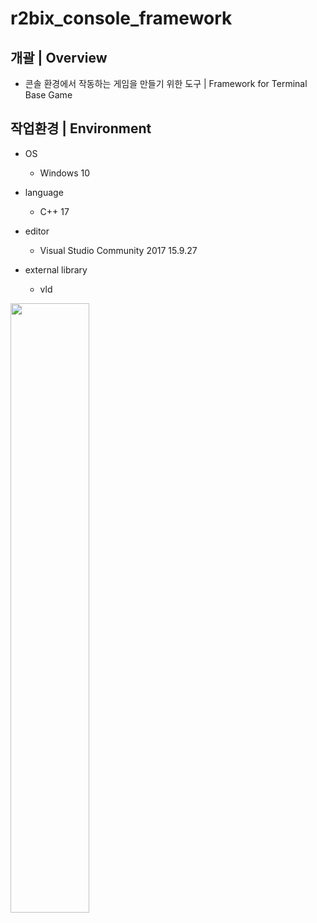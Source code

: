 # r2bix_console_framework

## 개괄 | Overview
- 콘솔 환경에서 작동하는 게임을 만들기 위한 도구 | Framework for Terminal Base Game


## 작업환경 | Environment
- OS
  - Windows 10

- language
  - C++ 17

- editor
  - Visual Studio Community 2017 15.9.27

- external library
  - vld


<p float:left;">
<img src="https://github.com/R2Road/r2bix_console_framework/blob/main/wiki/20220313_texture_frame_animation_01.gif" width=50% height=50%></img>
</p>
